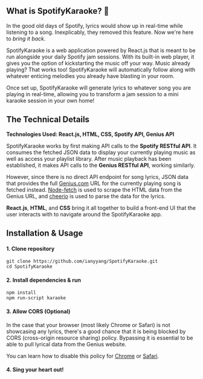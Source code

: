 ## What is SpotifyKaraoke? 🎤
In the good old days of Spotify, lyrics would show up in real-time while listening to a song. Inexplicably, they removed this feature. Now we're here to *bring it back*.

SpotifyKaraoke is a web application powered by React.js that is meant to be run alongside your daily Spotify jam sessions. With its built-in web player, it gives you the option of kickstarting the music off your way. Music already playing? That works too! SpotifyKaraoke will automatically follow along with whatever enticing melodies you already have blasting in your room.

Once set up, SpotifyKaraoke will generate lyrics to whatever song you are playing in real-time, allowing you to transform a jam session to a mini karaoke session in your own home!

## The Technical Details

**Technologies Used: React.js, HTML, CSS, Spotify API, Genius API**

SpotifyKaraoke works by first making API calls to the **Spotify RESTful API**. It consumes the fetched JSON data to display your currently playing music as well as access your playlist library. After music playback has been established, it makes API calls to the **Genius RESTful API**, working similarly.

However, since there is no direct API endpoint for song lyrics, JSON data that provides the full [Genius.com](https://genius.com/) URL for the currently playing song is fetched instead. [Node-fetch](https://github.com/node-fetch/node-fetch) is used to scrape the HTML data from the Genius URL, and [cheerio](https://github.com/cheeriojs/cheerio) is used to parse the data for the lyrics.

**React.js**, **HTML**, and **CSS** bring it all together to build a front-end UI that the user interacts with to navigate around the SpotifyKaraoke app.

## Installation & Usage

#### 1. Clone repository
```
git clone https://github.com/ianyyang/SpotifyKaraoke.git
cd SpotifyKaraoke
```

#### 2. Install dependencies & run
```
npm install
npm run-script karaoke
```

#### 3. Allow CORS (Optional)

In the case that your browser (most likely Chrome or Safari) is not showcasing any lyrics, there's a good chance that it is being blocked by CORS (cross-origin resource sharing) policy. Bypassing it is essential to be able to pull lyrical data from the Genius website.

You can learn how to disable this policy for [Chrome](https://stackoverflow.com/questions/3102819/disable-same-origin-policy-in-chrome) or [Safari](https://stackoverflow.com/questions/4556429/disabling-same-origin-policy-in-safari).

#### 4. Sing your heart out!
